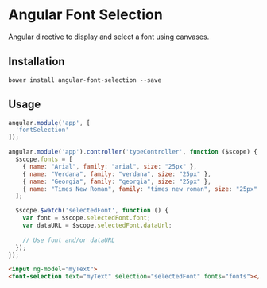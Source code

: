 # Angular Font Selection

Angular directive to display and select a font using canvases.

## Installation

    bower install angular-font-selection --save

## Usage

```js
angular.module('app', [
  'fontSelection'
]);

angular.module('app').controller('typeController', function ($scope) {
  $scope.fonts = [
    { name: "Arial", family: "arial", size: "25px" },
    { name: "Verdana", family: "verdana", size: "25px" },
    { name: "Georgia", family: "georgia", size: "25px" },
    { name: "Times New Roman", family: "times new roman", size: "25px" }
  ];

  $scope.$watch('selectedFont', function () {
    var font = $scope.selectedFont.font;
    var dataURL = $scope.selectedFont.dataUrl;
    
    // Use font and/or dataURL
  });
});
```

```html
<input ng-model="myText">
<font-selection text="myText" selection="selectedFont" fonts="fonts"></font-selection>
```

